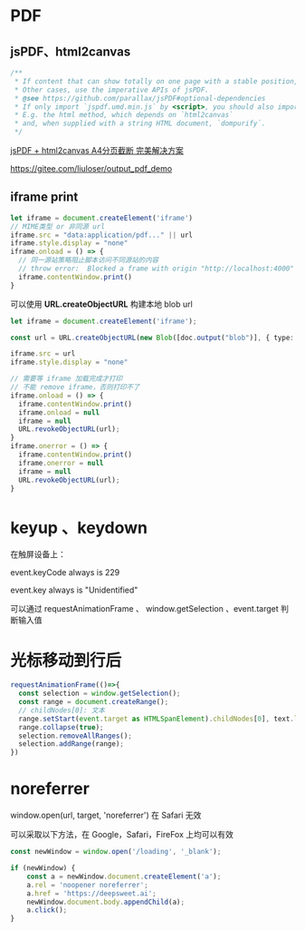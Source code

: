 # PDF

## jsPDF、html2canvas

```typescript
/**
 * If content that can show totally on one page with a stable position, use html() method.
 * Other cases, use the imperative APIs of jsPDF.
 * @see https://github.com/parallax/jsPDF#optional-dependencies
 * If only import `jspdf.umd.min.js` by <script>, you should also import optional dependencies when use html().
 * E.g. the html method, which depends on `html2canvas` 
 * and, when supplied with a string HTML document, `dompurify`. 
 */
```

[jsPDF + html2canvas A4分页截断 完美解决方案](https://juejin.cn/post/7138370283739545613)

https://gitee.com/liuloser/output_pdf_demo



## iframe print

```typescript
let iframe = document.createElement('iframe')
// MIME类型 or 非同源 url
iframe.src = "data:application/pdf..." || url 
iframe.style.display = "none"
iframe.onload = () => {
  // 同一源站策略阻止脚本访问不同源站的内容
  // throw error:  Blocked a frame with origin "http://localhost:4000" from accessing a cross-origin frame.
  iframe.contentWindow.print()
}
```

可以使用 **URL.createObjectURL** 构建本地 blob url

```typescript
let iframe = document.createElement('iframe');

const url = URL.createObjectURL(new Blob([doc.output("blob")], { type: "application/pdf" }));

iframe.src = url
iframe.style.display = "none"

// 需要等 iframe 加载完成才打印
// 不能 remove iframe，否则打印不了
iframe.onload = () => {
  iframe.contentWindow.print()
  iframe.onload = null
  iframe = null
  URL.revokeObjectURL(url);
}
iframe.onerror = () => {
  iframe.contentWindow.print()
  iframe.onerror = null
  iframe = null
  URL.revokeObjectURL(url);
}
```



# keyup 、keydown

在触屏设备上：

event.keyCode always is 229

event.key always is "Unidentified"

可以通过 requestAnimationFrame 、 window.getSelection 、event.target 判断输入值



# 光标移动到行后

```javascript
requestAnimationFrame(()=>{
  const selection = window.getSelection();
  const range = document.createRange();
  // childNodes[0]: 文本
  range.setStart(event.target as HTMLSpanElement).childNodes[0], text.length);
  range.collapse(true);
  selection.removeAllRanges();
  selection.addRange(range);
})
```



# noreferrer

window.open(url, target, 'noreferrer') 在 Safari 无效

可以采取以下方法，在 Google，Safari，FireFox 上均可以有效

```javascript
const newWindow = window.open('/loading', '_blank');

if (newWindow) {
    const a = newWindow.document.createElement('a');
    a.rel = 'noopener noreferrer';
    a.href = 'https://deepsweet.ai';
    newWindow.document.body.appendChild(a);
    a.click();
}
```

